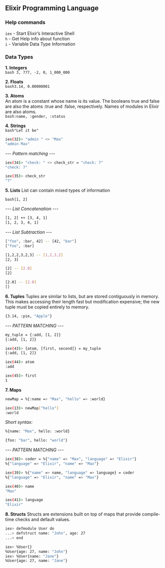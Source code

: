 ## Elixir Programming Language

### Help commands

`iex` - Start Elixir’s Interactive Shell  
`h` - Get Help info about function  
`i` - Variable Data Type Information

### Data Types

**1. Integers**  
`bash 3, 777, -2, 0, 1_000_000`

**2. Floats**  
`bash3.14, 0.00000001`

**3. Atoms**  
An atom is a constant whose name is its value.
The booleans true and false are also the atoms :true and :false, respectively.
Names of modules in Elixir are also atoms.  
`bash:name, :gender, :status`

**4. Strings**  
`bash"Let it be"`

```bash
iex(32)> "admin " <> "Max"
"admin Max"
```

_--- Pattern matching ---_

```bash
iex(34)> "check: " <> check_str = "check: 7"
"check: 7"

iex(35)> check_str
"7"
```

**5. Lists**
List can contain mixed types of information

`bash[1, 2]`

_--- List Concatenation ---_

```bash
[1, 2] ++ [3, 4, 1]
[1, 2, 3, 4, 1]
```

_--- List Subtraction ---_

```bash
["foo", :bar, 42] -- [42, "bar"]
["foo", :bar]

[1,2,2,3,2,3] -- [1,2,3,2]
[2, 3]

[2] -- [2.0]
[2]

[2.0] -- [2.0]
[]
```

**6. Tuples**
Tuples are similar to lists, but are stored contiguously in memory.
This makes accessing their length fast but modification expensive; the new tuple must be copied entirely to memory.

```bash
{3.14, :pie, "Apple"}
```

_--- PATTERN MATCHING ---_

```bash
my_tuple = {:add, [1, 2]}
{:add, [1, 2]}

iex(43)> {atom, [first, second]} = my_tuple
{:add, [1, 2]}

iex(44)> atom
:add

iex(45)> first
1
```

**7. Maps**

```bash
newMap = %{:name => "Max", "hello" => :world}

iex(13)> newMap["hello"]
:world
```

_Short syntax:_

```bash
%{name: "Max", hello: :world}

{foo: "bar", hello: "world"}
```

_--- PATTERN MATCHING ---_

```bash
iex(38)> coder = %{"name" => "Max", "language" => "Elixir"}
%{"language" => "Elixir", "name" => "Max"}

iex(39)> %{"name" => name, "language" => language} = coder
%{"language" => "Elixir", "name" => "Max"}

iex(40)> name
"Max"

iex(41)> language
"Elixir"
```

**8. Structs**
Structs are extensions built on top of maps that provide compile-time checks and default values.

```bash
iex> defmodule User do
...> defstruct name: "John", age: 27
...> end

iex> %User{}
%User{age: 27, name: "John"}
iex> %User{name: "Jane"}
%User{age: 27, name: "Jane"}
```
